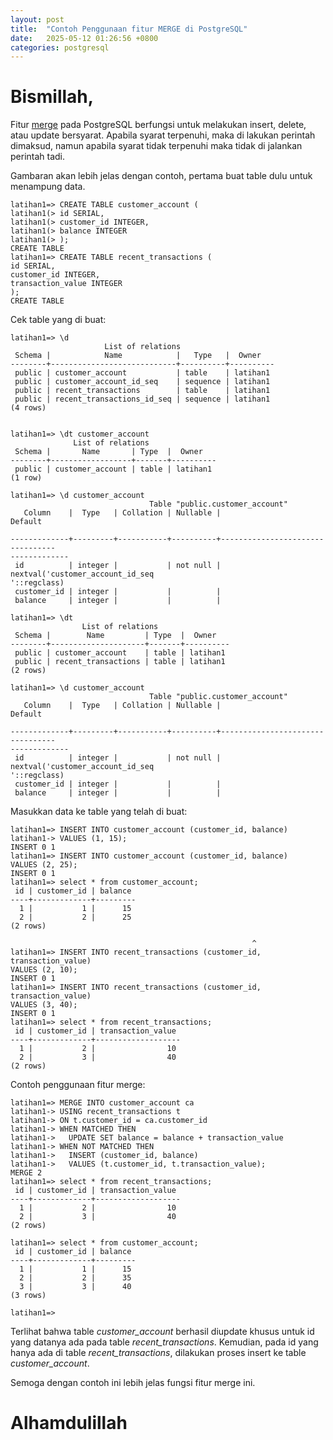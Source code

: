 ```yaml
---
layout: post
title:  "Contoh Penggunaan fitur MERGE di PostgreSQL"
date:   2025-05-12 01:26:56 +0800
categories: postgresql
---
```


# Bismillah,

Fitur 
[merge](https://www.postgresql.org/docs/16/sql-merge.html)
pada PostgreSQL berfungsi untuk melakukan insert, delete, atau update bersyarat. 
Apabila syarat terpenuhi, maka di lakukan perintah dimaksud, namun apabila syarat tidak terpenuhi
maka tidak di jalankan perintah tadi.

Gambaran akan lebih jelas dengan contoh, pertama buat table dulu untuk menampung data.


```text
latihan1=> CREATE TABLE customer_account (
latihan1(> id SERIAL,
latihan1(> customer_id INTEGER,
latihan1(> balance INTEGER
latihan1(> );
CREATE TABLE
latihan1=> CREATE TABLE recent_transactions (
id SERIAL,
customer_id INTEGER,
transaction_value INTEGER
);
CREATE TABLE
```

Cek table yang di buat:

```text
latihan1=> \d
                     List of relations
 Schema |            Name            |   Type   |  Owner   
--------+----------------------------+----------+----------
 public | customer_account           | table    | latihan1
 public | customer_account_id_seq    | sequence | latihan1
 public | recent_transactions        | table    | latihan1
 public | recent_transactions_id_seq | sequence | latihan1
(4 rows)


latihan1=> \dt customer_account 
              List of relations
 Schema |       Name       | Type  |  Owner   
--------+------------------+-------+----------
 public | customer_account | table | latihan1
(1 row)

latihan1=> \d customer_account 
                               Table "public.customer_account"
   Column    |  Type   | Collation | Nullable |                   Default       
             
-------------+---------+-----------+----------+---------------------------------
-------------
 id          | integer |           | not null | nextval('customer_account_id_seq
'::regclass)
 customer_id | integer |           |          | 
 balance     | integer |           |          | 

latihan1=> \dt 
                List of relations
 Schema |        Name         | Type  |  Owner   
--------+---------------------+-------+----------
 public | customer_account    | table | latihan1
 public | recent_transactions | table | latihan1
(2 rows)

latihan1=> \d customer_account 
                               Table "public.customer_account"
   Column    |  Type   | Collation | Nullable |                   Default       
             
-------------+---------+-----------+----------+---------------------------------
-------------
 id          | integer |           | not null | nextval('customer_account_id_seq
'::regclass)
 customer_id | integer |           |          | 
 balance     | integer |           |          | 
```

Masukkan data ke table yang telah di buat:

```text
latihan1=> INSERT INTO customer_account (customer_id, balance)
latihan1-> VALUES (1, 15);
INSERT 0 1
latihan1=> INSERT INTO customer_account (customer_id, balance)
VALUES (2, 25);
INSERT 0 1
latihan1=> select * from customer_account;
 id | customer_id | balance 
----+-------------+---------
  1 |           1 |      15
  2 |           2 |      25
(2 rows)

                                                      ^
latihan1=> INSERT INTO recent_transactions (customer_id, transaction_value)
VALUES (2, 10);
INSERT 0 1
latihan1=> INSERT INTO recent_transactions (customer_id, transaction_value)
VALUES (3, 40);
INSERT 0 1
latihan1=> select * from recent_transactions;
 id | customer_id | transaction_value 
----+-------------+-------------------
  1 |           2 |                10
  2 |           3 |                40
(2 rows)
```

Contoh penggunaan fitur merge:

```text
latihan1=> MERGE INTO customer_account ca
latihan1-> USING recent_transactions t
latihan1-> ON t.customer_id = ca.customer_id
latihan1-> WHEN MATCHED THEN
latihan1->   UPDATE SET balance = balance + transaction_value
latihan1-> WHEN NOT MATCHED THEN
latihan1->   INSERT (customer_id, balance)
latihan1->   VALUES (t.customer_id, t.transaction_value);
MERGE 2
latihan1=> select * from recent_transactions;
 id | customer_id | transaction_value 
----+-------------+-------------------
  1 |           2 |                10
  2 |           3 |                40
(2 rows)

latihan1=> select * from customer_account;
 id | customer_id | balance 
----+-------------+---------
  1 |           1 |      15
  2 |           2 |      35
  3 |           3 |      40
(3 rows)

latihan1=> 
```

Terlihat bahwa table *customer_account* berhasil diupdate khusus untuk id yang 
datanya ada pada table *recent_transactions*. Kemudian, pada id yang hanya ada di table 
*recent_transactions*, dilakukan proses insert ke table *customer_account*.

Semoga dengan contoh ini lebih jelas fungsi fitur merge ini. 


# Alhamdulillah
